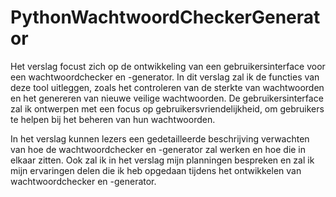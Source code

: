 # PythonWachtwoordCheckerGenerator

Het verslag focust zich op de ontwikkeling van een gebruikersinterface voor een 
wachtwoordchecker en -generator. In dit verslag zal ik de functies van deze tool uitleggen, 
zoals het controleren van de sterkte van wachtwoorden en het genereren van nieuwe veilige 
wachtwoorden. De gebruikersinterface zal ik ontwerpen met een focus op 
gebruikersvriendelijkheid, om gebruikers te helpen bij het beheren van hun wachtwoorden.

In het verslag kunnen lezers een gedetailleerde beschrijving verwachten van hoe de 
wachtwoordchecker en -generator zal werken en hoe die in elkaar zitten. Ook zal ik in het 
verslag mijn planningen bespreken en zal ik mijn ervaringen delen die ik heb opgedaan tijdens 
het ontwikkelen van wachtwoordchecker en -generator. 

